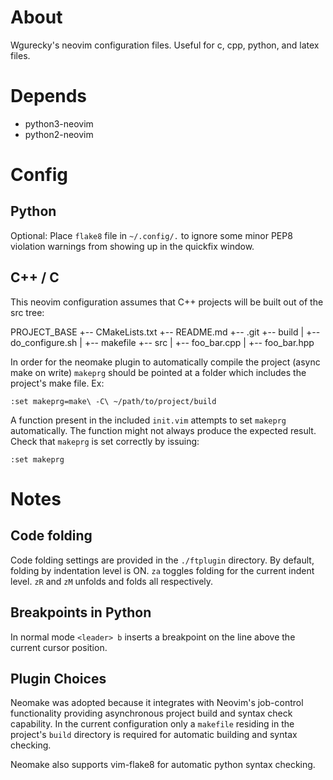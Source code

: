 About
=====

Wgurecky's neovim configuration files.  Useful for c, cpp, python, and latex files.


Depends
=======

- python3-neovim
- python2-neovim

Config
=======

Python
------

Optional:
Place `flake8` file in `~/.config/.` to ignore some minor PEP8 violation warnings from showing up in the quickfix window.

C++ / C
-------

This neovim configuration assumes that C++ projects will be built out of the src tree:

PROJECT_BASE
+-- CMakeLists.txt
+-- README.md
+-- .git
+-- build
|   +-- do_configure.sh
|   +-- makefile
+-- src
|   +-- foo_bar.cpp
|   +-- foo_bar.hpp

In order for the neomake plugin to automatically compile the project (async make on write) `makeprg` should be pointed at a folder which includes the project's make file.  Ex:

    :set makeprg=make\ -C\ ~/path/to/project/build

A function present in the included `init.vim` attempts to set `makeprg` automatically.  The function might not always produce the expected result.  Check that `makeprg` is set correctly by issuing:

    :set makeprg


Notes
=====

Code folding
------------

Code folding settings are provided in the `./ftplugin` directory.  By default, folding by indentation level is ON.  `za` toggles folding for the current indent level.  `zR` and `zM` unfolds and folds all respectively.

Breakpoints in Python
----------------------

In normal mode `<leader> b` inserts a breakpoint on the line above the current cursor position.

Plugin Choices
--------------

Neomake was adopted because it integrates with Neovim's job-control functionality providing asynchronous project build and syntax check capability.  In the current configuration only a `makefile` residing in the project's `build` directory is required for automatic building and syntax checking.

Neomake also supports vim-flake8 for automatic python syntax checking.
